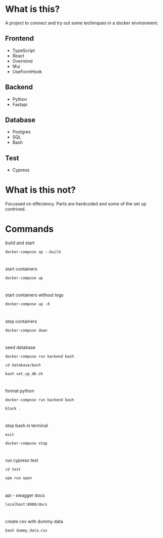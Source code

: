 # What is this?

A project to connect and try out some techinques in a docker environment.

## Frontend

- TypeScript
- React
- Overmind
- Mui
- UseFormHook

## Backend

- Python
- Fastapi

## Database

- Postgres
- SQL
- Bash

## Test

- Cypress

# What is this not?

Focussed on effeciency.
Parts are hardcoded and some of the set up contrived.

# Commands

build and start

`docker-compose up --build`

#

start containers

`docker-compose up`

#

start containers without logs

`docker-compose up -d`

#

stop containers

`docker-compose down`

#

seed database

`docker-compose run backend bash`

`cd database/bash`

`bash set_up_db.sh`

#

format python

`docker-compose run backend bash`

`black .`

#

stop bash in terminal

`exit`

`docker-compose stop`

#

run cypress test

`cd test`

`npm run open`

#

api - swagger docs

`localhost:8000/docs`

#

create csv with dummy data

`bash dummy_data.csv`
